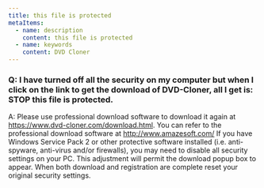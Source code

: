 ```yaml
---
title: this file is protected
metaItems:
  - name: description
    content: this file is protected
  - name: keywords
    content: DVD Cloner
---
```


### Q: I have turned off all the security on my computer but when I click on the link to get the download of DVD-Cloner, all I get is: STOP this file is protected.

A:
Please use professional download software to download it again at https://www.dvd-cloner.com/download.html. You can refer to the professional download software at http://www.amazesoft.com/
If you have Windows Service Pack 2 or other protective software installed (i.e. anti-spyware, anti-virus and/or firewalls), you may need to disable all security settings on your PC. This adjustment will permit the download popup box to appear. When both download and registration are complete reset your original security settings.
